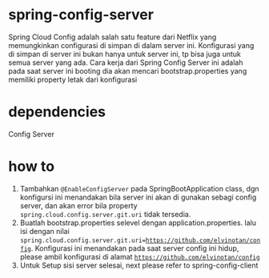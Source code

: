 # spring-config-server
Spring Cloud Config adalah salah satu feature dari Netflix yang memungkinkan configurasi di simpan di dalam server ini. Konfigurasi yang di simpan di server ini bukan hanya untuk server ini, tp bisa juga untuk semua server yang ada. Cara kerja dari Spring Config Server ini adalah pada saat server ini booting dia akan mencari bootstrap.properties yang memiliki property letak dari konfigurasi

# dependencies
Config Server

# how to
1. Tambahkan <code>@EnableConfigServer</code> pada SpringBootApplication class, dgn konfigursi ini menandakan bila server ini akan di gunakan sebagi config server, dan akan error bila property <code>spring.cloud.config.server.git.uri</code> tidak tersedia.
2. Buatlah bootstrap.properties selevel dengan application.properties. lalu isi dengan nilai <code>spring.cloud.config.server.git.uri=https://github.com/elvinotan/config</code>. 
Konfigurasi ini menandakan pada saat server config ini hidup, please ambil konfigurasi di alamat <code>https://github.com/elvinotan/config</code>
3. Untuk Setup sisi server selesai, next please refer to spring-config-client
